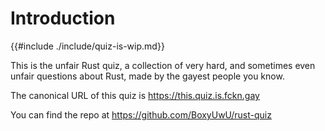 # Introduction

{{#include ./include/quiz-is-wip.md}}

This is the unfair Rust quiz, a collection of very hard, and sometimes even unfair questions about Rust, made by the gayest people you know.

The canonical URL of this quiz is <https://this.quiz.is.fckn.gay>

You can find the repo at <https://github.com/BoxyUwU/rust-quiz>
